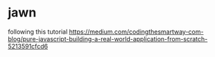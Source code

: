 # jawn

following this tutorial
https://medium.com/codingthesmartway-com-blog/pure-javascript-building-a-real-world-application-from-scratch-5213591cfcd6
